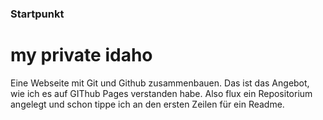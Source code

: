 ### Startpunkt

# my private idaho
Eine Webseite mit Git und Github zusammenbauen. Das ist das Angebot, wie ich es auf GIThub Pages verstanden habe.
Also flux ein Repositorium angelegt und schon tippe ich an den ersten Zeilen für ein Readme.

